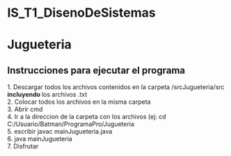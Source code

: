 # IS_T1_DisenoDeSistemas
<h1> Jugueteria </h1>
<h2> Instrucciones para ejecutar el programa </h2>
1. Descargar todos los archivos contenidos en la carpeta /srcJugueteria/src <b> incluyendo </b> los archivos .txt <br>
2. Colocar todos los archivos en la misma carpeta <br>
3. Abrir cmd <br>
4. Ir a la direccion de la carpeta con los archivos (ej: cd C:/Usuario/Batman/ProgramaPro/Jugueteria <br>
5. escribir javac mainJugueteria.java <br>
6. java mainJugueteria <br>
7. Disfrutar <br>
